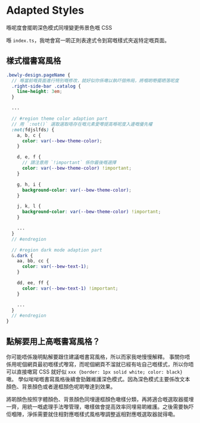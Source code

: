 # Adapted Styles

喺呢度會擺啲深色模式同埋變更佈景色嘅 CSS

喺 `index.ts`，我哋會寫一啲正則表達式令到寫嘅樣式夾返特定嘅頁面。

## 樣式檔書寫風格

``` scss
.bewly-design.pageName {
  // 喺當前嘅頁面進行特別嘅修改，就好似你係噉以執吓個佈局，將嗰啲嘢擺晒落呢度
  .right-side-bar .catalog {
    line-height: 3em;
  }

  ...

  // #region theme color adaption part
  // 用 `:not()` 選取選取唔存在嘅元素愛嚟提高喺呢度入邊嘅優先權
  :not(fdjslfds) {
    a, b, c {
      color: var(--bew-theme-color);
    }

    d, e, f {
      // 請注意用 `!important` 係你最後嘅選擇
      color: var(--bew-theme-color) !important;
    }

    g, h, i {
      background-color: var(--bew-theme-color);
    }

    j, k, l {
      background-color: var(--bew-theme-color) !important;
    }

    ...
  }
  // #endregion

  // #region dark mode adaption part
  &.dark {
    aa, bb, cc {
      color: var(--bew-text-1);
    }

    dd, ee, ff {
      color: var(--bew-text-1) !important;
    }

    ...
  }
  // #endregion
}
```

## 點解要用上高嘅書寫風格？

你可能唔係幾明點解要跟住建議嘅書寫風格，所以而家我哋慢慢解釋。
事關你唔係用呢個網頁最初嘅樣式嚟寫，而呢個網頁不溜就已經有咗自己嘅樣式，所以你唔可以直接噉寫 CSS 就好似 `xxx {border: 1px solid white; color: black}` 噉。
學似啱啱嘅書寫風格後續會勁難維護深色模式。因為深色模式主要係改文本顏色、背景顏色或者邊框顏色呢啲嚟達到效果。

將啲顏色按照字體顏色、背景顏色同埋邊框顏色噉樣分類，再將適合嘅選取器擺埋一齊，用統一嘅處理手法嚟管理，噉樣做會提高效率同埋易啲維護。之後需要執吓佢嗰陣，淨係需要就住相對應嘅樣式風格嚟調整返相對應嘅選取器就得嘞。
